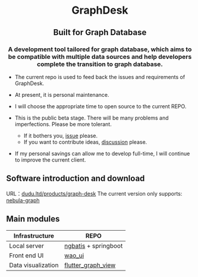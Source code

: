 <h1 align="center">GraphDesk</h1>
<h2 align="center">Built for Graph Database</h2>
<h3 align="center">A development tool tailored for graph database, which aims to be compatible with multiple data sources and help developers complete the transition to graph database.</h3>


- The current repo is used to feed back the issues and requirements of GraphDesk.
- At present, it is personal maintenance.
- I will choose the appropriate time to open source to the current REPO.
- This is the public beta stage. There will be many problems and imperfections. Please be more tolerant.

    - If it bothers you, [issue](https://github.com/dudu-ltd/graph_desk/issues/new) please.
    - If you want to contribute ideas, [discussion](https://github.com/dudu-ltd/graph_desk/discussions/new?category=ideas) please.
- If my personal savings can allow me to develop full-time, I will continue to improve the current client.

## Software introduction and download
URL：[dudu.ltd/products/graph-desk](https://dudu.ltd/products/graph-desk) 
The current version only supports: [nebula-graph](https://github.com/vesoft-inc/nebula)

## Main modules
Infrastructure | REPO
---|---
Local server | [ngbatis](https://gitee.com/CorvusYe/ngbatis) + springboot
Front end UI | [wao_ui](https://gitee.com/dudu-ltd/wao_ui)
Data visualization  | [flutter_graph_view](https://gitee.com/dudu-ltd/flutter_graph_view)
